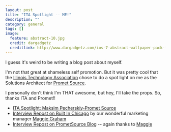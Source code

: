 ```yaml
---
layout: post
title: "ITA Spotlight -- ME!"
description: ""
category: general
tags: []
image:
  feature: abstract-10.jpg
  credit: dargadgetz
  creditlink: http://www.dargadgetz.com/ios-7-abstract-wallpaper-pack-for-iphone-5-and-ipod-touch-retina/
---
```



<!--leadstart-->

I guess it's weird to be writing a blog post about myself.

I'm not that great at shameless self promotion.  But it was pretty cool that the [Illinois Technology Association](http://www.illinoistech.org) chose to do a spot light on me as the Solutions Architect for [Promet Source](http://prometsource.com).

I personally don't think I'm THAT awesome, but hey, I'll take the props.  So, thanks ITA and Promet!!

* [ITA Spotlight: Maksim Pecherskiy-Promet Source](http://www.illinoistech.org/story.aspx/312183)
* [Interview Repost on Built In Chicago](http://www.builtinchicago.org/blog/interview-maksim-pecherkiy-solutions-architect-promet-source) by our wonderful marketing manager [Maggie Graham](http://www.prometsource.com/people/maggie-graham)
* [Interview Repost on PrometSource Blog](http://www.prometsource.com/our-solutions-architect-featured-illinois-technology-associaton) -- again thanks to [Maggie](http://www.prometsource.com/people/maggie-graham)

<!--leadend-->
